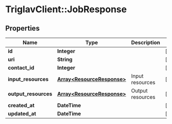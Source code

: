 # TriglavClient::JobResponse

## Properties
Name | Type | Description | Notes
------------ | ------------- | ------------- | -------------
**id** | **Integer** |  | [optional] 
**uri** | **String** |  | [optional] 
**contact_id** | **Integer** |  | [optional] 
**input_resources** | [**Array&lt;ResourceResponse&gt;**](ResourceResponse.md) | Input resources | [optional] 
**output_resources** | [**Array&lt;ResourceResponse&gt;**](ResourceResponse.md) | Output resources | [optional] 
**created_at** | **DateTime** |  | [optional] 
**updated_at** | **DateTime** |  | [optional] 



